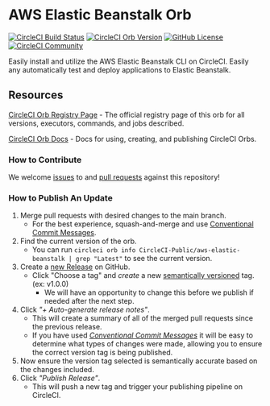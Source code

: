 # AWS Elastic Beanstalk Orb

[![CircleCI Build Status](https://circleci.com/gh/CircleCI-Public/aws-elastic-beanstalk-orb.svg?style=shield "CircleCI Build Status")](https://circleci.com/gh/CircleCI-Public/aws-elastic-beanstalk-orb) [![CircleCI Orb Version](https://img.shields.io/badge/endpoint.svg?url=https://badges.circleci.io/orb/circleci/aws-elastic-beanstalk)](https://circleci.com/orbs/registry/orb/circleci/aws-elastic-beanstalk) [![GitHub License](https://img.shields.io/badge/license-MIT-lightgrey.svg)](https://raw.githubusercontent.com/CircleCI-Public/aws-elastic-beanstalk-orb/master/LICENSE) [![CircleCI Community](https://img.shields.io/badge/community-CircleCI%20Discuss-343434.svg)](https://discuss.circleci.com/c/ecosystem/orbs)



Easily install and utilize the AWS Elastic Beanstalk CLI on CircleCI. Easily any automatically test and deploy applications to Elastic Beanstalk.



## Resources

[CircleCI Orb Registry Page](https://circleci.com/orbs/registry/orb/CircleCI-Public/aws-elastic-beanstalk) - The official registry page of this orb for all versions, executors, commands, and jobs described.

[CircleCI Orb Docs](https://circleci.com/docs/2.0/orb-intro/#section=configuration) - Docs for using, creating, and publishing CircleCI Orbs.

### How to Contribute

We welcome [issues](https://github.com/orbiously/CircleCI-Public/aws-elastic-beanstalk-orb/issues) to and [pull requests](https://github.com/orbiously/CircleCI-Public/aws-elastic-beanstalk-orb/pulls) against this repository!

### How to Publish An Update
1. Merge pull requests with desired changes to the main branch.
    - For the best experience, squash-and-merge and use [Conventional Commit Messages](https://conventionalcommits.org/).
2. Find the current version of the orb.
    - You can run `circleci orb info CircleCI-Public/aws-elastic-beanstalk | grep "Latest"` to see the current version.
3. Create a [new Release](https://github.com/orbiously/CircleCI-Public/aws-elastic-beanstalk-orb/releases/new) on GitHub.
    - Click "Choose a tag" and _create_ a new [semantically versioned](http://semver.org/) tag. (ex: v1.0.0)
      - We will have an opportunity to change this before we publish if needed after the next step.
4.  Click _"+ Auto-generate release notes"_.
    - This will create a summary of all of the merged pull requests since the previous release.
    - If you have used _[Conventional Commit Messages](https://conventionalcommits.org/)_ it will be easy to determine what types of changes were made, allowing you to ensure the correct version tag is being published.
5. Now ensure the version tag selected is semantically accurate based on the changes included.
6. Click _"Publish Release"_.
    - This will push a new tag and trigger your publishing pipeline on CircleCI.

